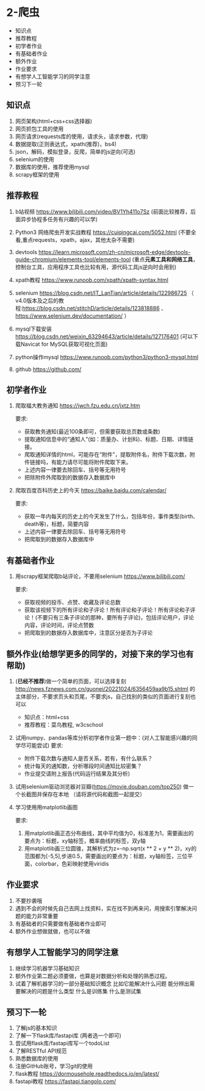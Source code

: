 # 2-爬虫

- 知识点
- 推荐教程
- 初学者作业
- 有基础者作业
- 额外作业
- 作业要求
- 有想学人工智能学习的同学注意
- 预习下⼀轮

## 知识点

1. 网页架构(html+css+css选择器)
2. 网页抓包工具的使用
3. 网页请求(requests库的使用，请求头，请求参数，代理)
4. 数据提取(正则表达式，xpath(推荐)，bs4)
5. json，解码，模拟登录，反爬，简单的js逆向(可选)
6. selenium的使用
7. 数据库的使用，推荐使用mysql
8. scrapy框架的使用

## 推荐教程

1. b站视频 https://www.bilibili.com/video/BV1Yh411o7Sz (前面比较推荐，后面异步协程多任务有兴趣的可以学)

2. Python3 网络爬虫开发实战教程 https://cuiqingcai.com/5052.html (不要全看,重点requests，xpath，ajax，其他太杂不需要)

3. devtools https://learn.microsoft.com/zh-cn/microsoft-edge/devtools-guide-chromium/elements-tool/elements-tool (重点**元素工具和网络工具**，控制台工具，应用程序工具也比较有用，源代码工具js逆向时会用到)

4. xpath教程 https://www.runoob.com/xpath/xpath-syntax.html

5. selenium https://blog.csdn.net/IT_LanTian/article/details/122986725 （ v4.0版本及之后的教程:https://blog.csdn.net/stitchD/article/details/123818886 、https://www.selenium.dev/documentation/ ）

6. mysql下载安装 https://blog.csdn.net/weixin_63294643/article/details/127176401 (可以下载Navicat for MySQL获取可视化页面)

7. python操作mysql https://www.runoob.com/python3/python3-mysql.html

8. github https://github.com/


## 初学者作业

1. 爬取福大教务通知 https://jwch.fzu.edu.cn/jxtz.htm

    要求:

    - 获取教务通知(最近100条即可，但需要获取总页数或条数) 
    - 提取通知信息中的“通知人”(如：质量办、计划科)、标题、日期、详情链接。
    - 爬取通知详情的html，可能存在“附件”，提取附件名，附件下载次数，附件链接吗，有能力请尽可能将附件爬取下来。
    - 上述内容一律要去除回车、括号等无用符号
    - 把除附件外爬取到的数据存入数据库中

2. 爬取百度百科历史上的今天 https://baike.baidu.com/calendar/

    要求:

    - 获取一年内每天的历史上的今天发生了什么，包括年份，事件类型(birth、death等)，标题，简要内容
    - 上述内容一律要去除回车、括号等无用符号
    - 把爬取到的数据存入数据库中

## 有基础者作业

1. 用scrapy框架爬取b站评论，不要用selenium  https://www.bilibili.com/

    要求:

    - 获取视频的投币、点赞、收藏及评论总数
    - 获取该视频下的所有评论和子评论！所有评论和子评论！所有评论和子评论！(不要只有三条子评论的那种，要所有子评论)，包括评论用户，评论内容，评论时间，评论点赞数
    - 把爬取到的数据存入数据库中，注意区分是否为子评论

## 额外作业(给想学更多的同学的，对接下来的学习也有帮助)

1. (**已经不推荐**)做一个简单的页面，可以选择复刻 http://news.fznews.com.cn/guonei/20221024/6356459aa9b15.shtml 的主体部分，不要求页头和页尾，不要求js，自己找别的类似的页面进行复刻也可以
    - 知识点：html+css
    - 推荐教程：菜鸟教程, w3cschool

2. 试用numpy、pandas等库分析初学者作业第一题中：(对人工智能感兴趣的同学尽可能尝试)
    要求:
    - 附件下载次数与通知人是否关系，若有，有什么联系？
    - 统计每天的通知数，分析哪段时间通知比较密集？
    - 作业提交请附上报告(代码运行结果及其分析)

3. 试用selenium驱动浏览器对豆瓣(https://movie.douban.com/top250) 做一个长截图并保存在本地 （请将源代码和截图一起提交）

4. 学习使用用matplotlib画图

    要求:

    1. 用matplotlib画正态分布曲线，其中平均值为0，标准差为1，需要画出的要点为：标题，xy轴标签，概率曲线的标签，双y轴
    2. 用matplotlib画三位圆锥，其解析式为z=-np.sqrt(x ** 2 + y ** 2)，xy的范围都为[-5,5],步进0.5，需要画出的要点为：标题，xy轴标签，三位平面，colorbar，色彩映射使用viridis

## 作业要求

1. 不要抄袭哦
2. 遇到不会的时候先自己去网上找资料，实在找不到再来问，用搜索引擎解决问题的能力非常重要
4. 有基础者的只需要做有基础者作业即可
5. 额外作业想做就做，也可以不做

## 有想学人工智能学习的同学注意

1. 继续学习机器学习基础知识
2. 额外作业第二题必须要做，也算是对数据分析和处理的熟悉过程。
3. 试着了解机器学习的一部分基础知识概念
    比如它能解决什么问题
    能分辨出需要解决的问题是什么类型
    什么是训练集 什么是测试集

## 预习下⼀轮

1. 了解js的基本知识
2. 了解⼀下flask库/fastapi库 (两者选一个即可)
3. 尝试用flask库/fastapi库写一个todoList
4. 了解RESTful API规范
5. 熟悉数据库的使用
6. 注册GitHub账号，学习git的使用
7. flask教程 https://dormousehole.readthedocs.io/en/latest/
8. fastapi教程 https://fastapi.tiangolo.com/
